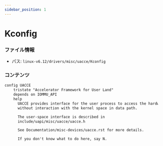 ```yaml
---
sidebar_position: 1
---
```

# Kconfig

### ファイル情報

- パス: `linux-v6.12/drivers/misc/uacce/Kconfig`

### コンテンツ

```txt
config UACCE
	tristate "Accelerator Framework for User Land"
	depends on IOMMU_API
	help
	  UACCE provides interface for the user process to access the hardware
	  without interaction with the kernel space in data path.

	  The user-space interface is described in
	  include/uapi/misc/uacce/uacce.h

	  See Documentation/misc-devices/uacce.rst for more details.

	  If you don't know what to do here, say N.

```
